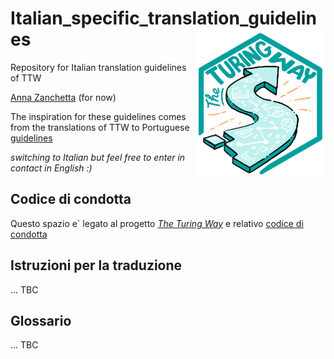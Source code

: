 # Italian_specific_translation_guidelines<img src='https://github.com/alan-turing-institute/the-turing-way/blob/main/book/website/figures/logo/logo.png?raw=true' align="right" height="239" />

Repository for Italian translation guidelines of TTW

[Anna Zanchetta](https://github.com/ciupava) (for now)


The inspiration for these guidelines comes from the translations of TTW to Portuguese [guidelines](https://github.com/TWTranslation/Portuguese_specific_translation_guidelines/tree/main)

*switching to Italian but feel free to enter in contact in English :)* 

## Codice di condotta

Questo spazio e` legato al progetto [*The Turing Way*](https://the-turing-way.netlify.app/welcome.html) e relativo [codice di condotta](https://the-turing-way.netlify.app/community-handbook/coc.html) 

## Istruzioni per la traduzione

...
TBC

## Glossario

...
TBC
